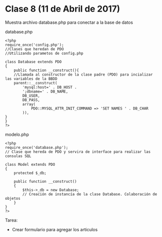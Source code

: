 Clase 8 (11 de Abril de 2017)
=============================

Muestra archivo database.php para conectar a la base de datos

database.php

~~~
<?php
require_once('config.php');
//Clases que heredan de PDO
//Utilizando parametos de config.php

class Database extends PDO
{
	public function __construct(){
	//Llamada al constructor de la clase padre (PDO) para incializar las variables de la BBDD
	parent::__construct(
		'mysql:host=' . DB_HOST .
		';dbname=' . DB_NAME,
		DB_USER,
		DB_PASS,
		array(
			PDO::MYSQL_ATTR_INIT_COMMAND => 'SET NAMES ' . DB_CHAR
		)),
}
}
?>
~~~

modelo.php

~~~
<?php
require_once('database.php');
// Clase que hereda de PDO y servira de interface para realizar las consulas SQL

class Model extends PDO
{
	protected $_db;

	public function __construct()
	{
		$this->_db = new Database;
		// Creación de instancía de la clase Database. Colaboración de objetos
	}
}
?>
~~~


Tarea:
- Crear formulario para agregar los articulos